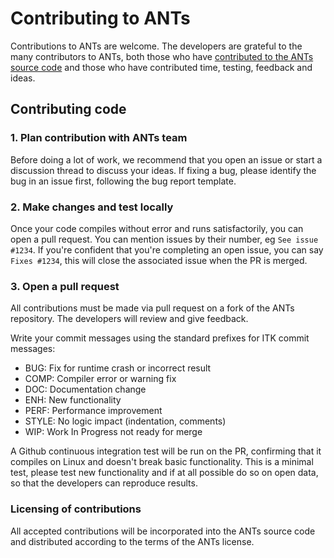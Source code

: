 # Contributing to ANTs

Contributions to ANTs are welcome. The developers are grateful to the many contributors to ANTs, both those who have [contributed to the ANTs source code](https://github.com/ANTsX/ANTs/graphs/contributors) and those who have contributed time, testing, feedback and ideas.

## Contributing code

### 1. Plan contribution with ANTs team

Before doing a lot of work, we recommend that you open an issue or start a discussion thread to discuss your ideas. If fixing a bug, please identify the bug in an issue first, following the bug report template.

### 2. Make changes and test locally

Once your code compiles without error and runs satisfactorily, you can open a pull request. You can mention issues by their number, eg `See issue #1234`. If you're confident that you're completing an open issue, you can say `Fixes #1234`, this will close the associated issue when the PR is merged.

### 3. Open a pull request

All contributions must be made via pull request on a fork of the ANTs repository. The developers will review and give feedback. 

Write your commit messages using the standard prefixes for ITK commit messages:

* BUG: Fix for runtime crash or incorrect result
* COMP: Compiler error or warning fix
* DOC: Documentation change
* ENH: New functionality
* PERF: Performance improvement
* STYLE: No logic impact (indentation, comments)
* WIP: Work In Progress not ready for merge

A Github continuous integration test will be run on the PR, confirming that it compiles on Linux and doesn't break basic functionality. This is a minimal test, please test new functionality and if at all possible do so on open data, so that the developers can reproduce results.


### Licensing of contributions

All accepted contributions will be incorporated into the ANTs source code and distributed according to the terms of the ANTs license. 
